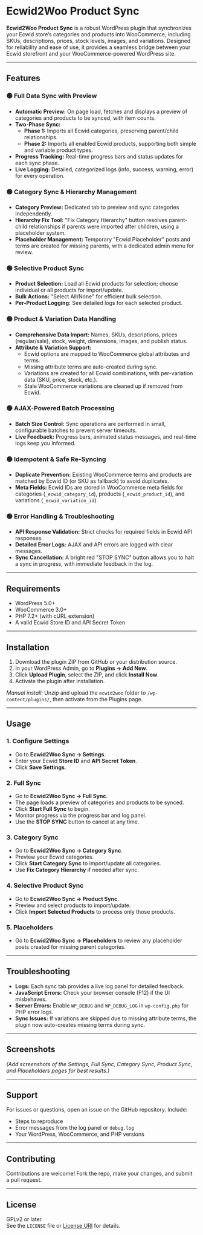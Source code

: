 # Ecwid2Woo Product Sync

**Ecwid2Woo Product Sync** is a robust WordPress plugin that synchronizes your Ecwid store’s categories and products into WooCommerce, including SKUs, descriptions, prices, stock levels, images, and variations. Designed for reliability and ease of use, it provides a seamless bridge between your Ecwid storefront and your WooCommerce-powered WordPress site.

---

## Features

### 🟢 Full Data Sync with Preview
- **Automatic Preview:** On page load, fetches and displays a preview of categories and products to be synced, with item counts.
- **Two-Phase Sync:** 
  - **Phase 1:** Imports all Ecwid categories, preserving parent/child relationships.
  - **Phase 2:** Imports all enabled Ecwid products, supporting both simple and variable product types.
- **Progress Tracking:** Real-time progress bars and status updates for each sync phase.
- **Live Logging:** Detailed, categorized logs (info, success, warning, error) for every operation.

### 🟢 Category Sync & Hierarchy Management
- **Category Preview:** Dedicated tab to preview and sync categories independently.
- **Hierarchy Fix Tool:** "Fix Category Hierarchy" button resolves parent-child relationships if parents were imported after children, using a placeholder system.
- **Placeholder Management:** Temporary "Ecwid Placeholder" posts and terms are created for missing parents, with a dedicated admin menu for review.

### 🟢 Selective Product Sync
- **Product Selection:** Load all Ecwid products for selection; choose individual or all products for import/update.
- **Bulk Actions:** "Select All/None" for efficient bulk selection.
- **Per-Product Logging:** See detailed logs for each selected product.

### 🟢 Product & Variation Data Handling
- **Comprehensive Data Import:** Names, SKUs, descriptions, prices (regular/sale), stock, weight, dimensions, images, and publish status.
- **Attribute & Variation Support:** 
  - Ecwid options are mapped to WooCommerce global attributes and terms.
  - Missing attribute terms are auto-created during sync.
  - Variations are created for all Ecwid combinations, with per-variation data (SKU, price, stock, etc.).
  - Stale WooCommerce variations are cleaned up if removed from Ecwid.

### 🟢 AJAX-Powered Batch Processing
- **Batch Size Control:** Sync operations are performed in small, configurable batches to prevent server timeouts.
- **Live Feedback:** Progress bars, animated status messages, and real-time logs keep you informed.

### 🟢 Idempotent & Safe Re-Syncing
- **Duplicate Prevention:** Existing WooCommerce terms and products are matched by Ecwid ID (or SKU as fallback) to avoid duplicates.
- **Meta Fields:** Ecwid IDs are stored in WooCommerce meta fields for categories (`_ecwid_category_id`), products (`_ecwid_product_id`), and variations (`_ecwid_variation_id`).

### 🟢 Error Handling & Troubleshooting
- **API Response Validation:** Strict checks for required fields in Ecwid API responses.
- **Detailed Error Logs:** AJAX and API errors are logged with clear messages.
- **Sync Cancellation:** A bright red "STOP SYNC" button allows you to halt a sync in progress, with immediate feedback in the log.

---

## Requirements

- WordPress 5.0+
- WooCommerce 3.0+
- PHP 7.2+ (with cURL extension)
- A valid Ecwid Store ID and API Secret Token

---

## Installation

1. Download the plugin ZIP from GitHub or your distribution source.
2. In your WordPress Admin, go to **Plugins → Add New**.
3. Click **Upload Plugin**, select the ZIP, and click **Install Now**.
4. Activate the plugin after installation.

_Manual install:_ Unzip and upload the `ecwid2woo` folder to `/wp-content/plugins/`, then activate from the Plugins page.

---

## Usage

### 1. Configure Settings

- Go to **Ecwid2Woo Sync → Settings**.
- Enter your Ecwid **Store ID** and **API Secret Token**.
- Click **Save Settings**.

### 2. Full Sync

- Go to **Ecwid2Woo Sync → Full Sync**.
- The page loads a preview of categories and products to be synced.
- Click **Start Full Sync** to begin.
- Monitor progress via the progress bar and log panel.
- Use the **STOP SYNC** button to cancel at any time.

### 3. Category Sync

- Go to **Ecwid2Woo Sync → Category Sync**.
- Preview your Ecwid categories.
- Click **Start Category Sync** to import/update all categories.
- Use **Fix Category Hierarchy** if needed after sync.

### 4. Selective Product Sync

- Go to **Ecwid2Woo Sync → Product Sync**.
- Preview and select products to import/update.
- Click **Import Selected Products** to process only those products.

### 5. Placeholders

- Go to **Ecwid2Woo Sync → Placeholders** to review any placeholder posts created for missing parent categories.

---

## Troubleshooting

- **Logs:** Each sync tab provides a live log panel for detailed feedback.
- **JavaScript Errors:** Check your browser console (F12) if the UI misbehaves.
- **Server Errors:** Enable `WP_DEBUG` and `WP_DEBUG_LOG` in `wp-config.php` for PHP error logs.
- **Sync Issues:** If variations are skipped due to missing attribute terms, the plugin now auto-creates missing terms during sync.

---

## Screenshots

*(Add screenshots of the Settings, Full Sync, Category Sync, Product Sync, and Placeholders pages for best results.)*

---

## Support

For issues or questions, open an issue on the GitHub repository. Include:
- Steps to reproduce
- Error messages from the log panel or `debug.log`
- Your WordPress, WooCommerce, and PHP versions

---

## Contributing

Contributions are welcome! Fork the repo, make your changes, and submit a pull request.

---

## License

GPLv2 or later.  
See the `LICENSE` file or [License URI](https://www.gnu.org/licenses/gpl-2.0.html) for details.
